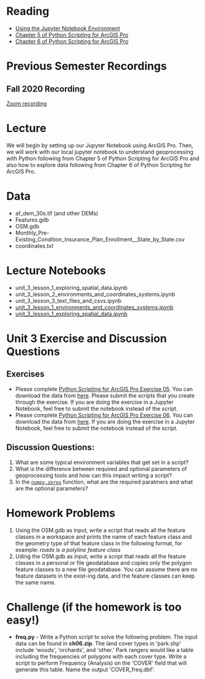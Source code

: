 # Reading
- [Using the Jupyter Notebook Environment](https://developers.arcgis.com/python/guide/using-the-jupyter-notebook-environment/)
- [Chapter 5 of Python Scripting for ArcGIS Pro](https://esripress.esri.com/display/index.cfm?fuseaction=display&websiteID=384&moduleID=12)
- [Chapter 6 of Python Scripting for ArcGIS Pro](https://esripress.esri.com/display/index.cfm?fuseaction=display&websiteID=384&moduleID=12)

# Previous Semester Recordings
## Fall 2020 Recording
[Zoom recording](https://slu.zoom.us/rec/share/iv0CionXr7sL9J3ShF9tz_XBc5_1HsZfyK4wTB48GoB7YAy5bE4-69Ya9OdFLJfI.kmSyusDlS3A5fzrE?startTime=1599080306000)

# Lecture
We will begin by setting up our Jupyter Notebook using ArcGIS Pro. Then, we will work with our local jupyter notebook to understand geoprocessing with Python following from Chapter 5 of Python Scripting for ArcGIS Pro and also how to explore data following from Chapter 6 of Python Scripting for ArcGIS Pro.

# Data
- af_dem_30s.tif (and other DEMs)
- Features.gdb
- OSM.gdb
- Monthly_Pre-Existing_Condition_Insurance_Plan_Enrollment__State_by_State.csv
- coordinates.txt

# Lecture Notebooks
- unit_3_lesson_1_exploring_spatial_data.ipynb
- unit_3_lesson_2_environments_and_coordinates_systems.ipynb
- unit_3_lesson_3_text_files_and_csvs.ipynb
- [unit_3_lesson_1_environments_and_coordinates_systems.ipynb](https://github.com/gbrunner/intro-prog-for-gis-rs/blob/master/Week%203/unit_3_lesson_1_environments_and_coordinates_systems.ipynb)
- [unit_3_lesson_1_exploring_spatial_data.ipynb](https://github.com/gbrunner/intro-prog-for-gis-rs/blob/master/Week%203/unit_3_lesson_1_exploring_spatial_data.ipynb)


# Unit 3 Exercise and Discussion Questions 
## Exercises
- Please complete [Python Scripting for ArcGIS Pro Exercise 05](https://learngis.maps.arcgis.com/home/item.html?id=d3618832b89844dda4c0b97c44ccf151). You can download the data from [here](https://learngis.maps.arcgis.com/home/item.html?id=a944af0becbf47df98336a9e4881a6b8). Please submit the scripts that you create through the exercise. If you are doing the exercise in a Jupyter Notebook, feel free to submit the notebook instead of the script.
- Please complete [Python Scripting for ArcGIS Pro Exercise 06](https://learngis.maps.arcgis.com/home/item.html?id=cef0aa5df9c54993a6c1cb1dfec5f553). You can download the data from [here](https://learngis.maps.arcgis.com/home/item.html?id=3df07f29a0844d62af4338c52a40fda9). If you are doing the exercise in a Jupyter Notebook, feel free to submit the notebook instead of the script.

## Discussion Questions:
1. What are some typical environment variables that get set in a script?
2. What is the difference between required and optional parameters of geoprocessing tools and how can this impact writing a script?
3. In the [```numpy.zeros```](https://numpy.org/doc/stable/reference/generated/numpy.zeros.html) function, what are the required paratmers and what are the optional parameters?

# Homework Problems
1. Using the OSM.gdb as input, write a script that reads all the feature classes in a workspace and prints the name of each feature class and the geometry type of that feature class in the following format, for example: *roads is a polyline feature class*
2. Uding the OSM.gdb as input, write a script that reads all the feature classes in a personal or file geodatabase and copies only the polygon feature classes to a new file geodatabase. You can assume there are no feature datasets in the exist-ing data, and the feature classes can keep the same name.
 
# Challenge (if the homework is too easy!)
- **freq.py** - Write a Python script to solve the following problem. The input data can be found in **ch06.zip**. The land cover types in 'park.shp' include 'woods', 'orchards', and 'other.' Park rangers would like a table including the frequencies of polygons with each cover type. Write a script to perform Frequency (Analysis) on the 'COVER' field that will generate this table. Name the output 'COVER_freq.dbf'.




